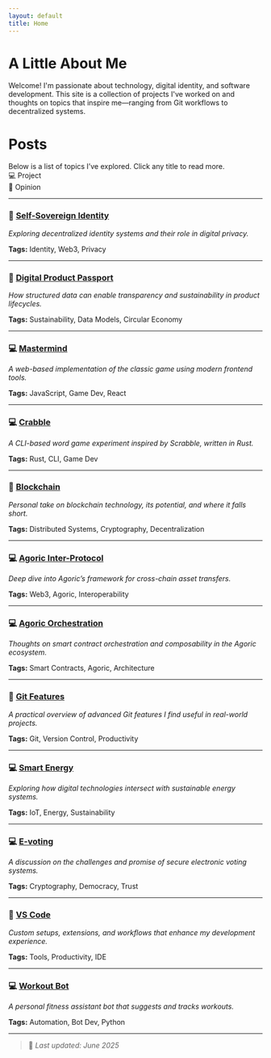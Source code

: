```yaml
---
layout: default
title: Home
---
```


# A Little About Me

Welcome! I'm passionate about technology, digital identity, and software development. This site is a collection of projects I've worked on and thoughts on topics that inspire me—ranging from Git workflows to decentralized systems.

# Posts

Below is a list of topics I’ve explored. Click any title to read more.  
💻 Project  
🧠 Opinion  


---

### 🧠 [Self-Sovereign Identity](self-sovereign-identity.md) 
*Exploring decentralized identity systems and their role in digital privacy.*  
   
**Tags:** Identity, Web3, Privacy

---

### 🧠 [Digital Product Passport](digital-product-passport.md)  
*How structured data can enable transparency and sustainability in product lifecycles.*  
  
**Tags:** Sustainability, Data Models, Circular Economy

---

### 💻 [Mastermind](mastermind.md)  
*A web-based implementation of the classic game using modern frontend tools.*  
  
**Tags:** JavaScript, Game Dev, React

---

### 💻 [Crabble](crabble.md)  
*A CLI-based word game experiment inspired by Scrabble, written in Rust.*  
  
**Tags:** Rust, CLI, Game Dev

---

### 🧠 [Blockchain](blockchain.md)  
*Personal take on blockchain technology, its potential, and where it falls short.*  
  
**Tags:** Distributed Systems, Cryptography, Decentralization

---

### 💻 [Agoric Inter-Protocol](agoric-inter-protocol.md)  
*Deep dive into Agoric’s framework for cross-chain asset transfers.*  
  
**Tags:** Web3, Agoric, Interoperability

---

### 💻 [Agoric Orchestration](agoric-orchestration.md)  
*Thoughts on smart contract orchestration and composability in the Agoric ecosystem.*  
  
**Tags:** Smart Contracts, Agoric, Architecture

---

### 🧠 [Git Features](git-features.md)  
*A practical overview of advanced Git features I find useful in real-world projects.*  
  
**Tags:** Git, Version Control, Productivity

---

### 💻 [Smart Energy](smart-energy.md)  
*Exploring how digital technologies intersect with sustainable energy systems.*  
  
**Tags:** IoT, Energy, Sustainability

---

### 💻 [E-voting](e-voting.md)  
*A discussion on the challenges and promise of secure electronic voting systems.*  
  
**Tags:** Cryptography, Democracy, Trust

---

### 🧠 [VS Code](vs-code.md)  
*Custom setups, extensions, and workflows that enhance my development experience.*  
  
**Tags:** Tools, Productivity, IDE

---

### 💻 [Workout Bot](workout-bot.md)  
*A personal fitness assistant bot that suggests and tracks workouts.*  
  
**Tags:** Automation, Bot Dev, Python


---

> 📌 *Last updated: June 2025*
